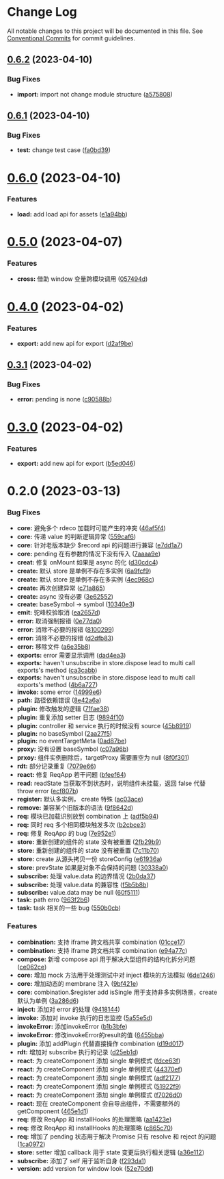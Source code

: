 # Change Log

All notable changes to this project will be documented in this file.
See [Conventional Commits](https://conventionalcommits.org) for commit guidelines.

## [0.6.2](https://github.com/wpm-js/wpmjs-core/compare/@wpm-js/core@0.6.1...@wpm-js/core@0.6.2) (2023-04-10)


### Bug Fixes

* **import:** import not change module structure ([a575808](https://github.com/wpm-js/wpmjs-core/commit/a575808c2a903b767c40a3f1ba588ab8602a0076))





## [0.6.1](https://github.com/wpm-js/wpmjs-core/compare/@wpm-js/core@0.6.0...@wpm-js/core@0.6.1) (2023-04-10)


### Bug Fixes

* **test:** change test case ([fa0bd39](https://github.com/wpm-js/wpmjs-core/commit/fa0bd39bd9def2b1904d506fb26cf12dfbedc479))





# [0.6.0](https://github.com/wpm-js/wpmjs-core/compare/@wpm-js/core@0.5.0...@wpm-js/core@0.6.0) (2023-04-10)


### Features

* **load:** add load api for assets ([e1a94bb](https://github.com/wpm-js/wpmjs-core/commit/e1a94bb78689a01d65ee664838db5e02ef8384dc))





# [0.5.0](https://github.com/wpm-js/wpmjs-core/compare/@wpm-js/core@0.4.0...@wpm-js/core@0.5.0) (2023-04-07)


### Features

* **cross:** 借助 window 变量跨模块调用 ([057494d](https://github.com/wpm-js/wpmjs-core/commit/057494d1a4d3a250a9262423494025e3acb79191))





# [0.4.0](https://github.com/wpm-js/wpmjs-core/compare/@wpm-js/core@0.3.1...@wpm-js/core@0.4.0) (2023-04-02)


### Features

* **export:** add new api for export ([d2af9be](https://github.com/wpm-js/wpmjs-core/commit/d2af9be02d617781bec5e237e180a08b85d25d4d))





## [0.3.1](https://github.com/wpm-js/wpmjs-core/compare/@wpm-js/core@0.3.0...@wpm-js/core@0.3.1) (2023-04-02)


### Bug Fixes

* **error:** pending is none ([c90588b](https://github.com/wpm-js/wpmjs-core/commit/c90588ba9599cec51c4370bce5485d622a4abffc))





# [0.3.0](https://github.com/wpm-js/wpmjs-core/compare/@wpm-js/core@0.2.0...@wpm-js/core@0.3.0) (2023-04-02)


### Features

* **export:** add new api for export ([b5ed046](https://github.com/wpm-js/wpmjs-core/commit/b5ed0467fbeddb962badabb317f997356b09313f))





# 0.2.0 (2023-03-13)


### Bug Fixes

* **core:** 避免多个 rdeco 加载时可能产生的冲突 ([46af5f4](https://github.com/wpm-js/wpmjs-core/commit/46af5f474c04133c357aa331a412b03a07493d7d))
* **core:** 传递 value 的判断逻辑异常 ([559caf6](https://github.com/wpm-js/wpmjs-core/commit/559caf689c893e1fa4e26ef32bd5262c67701721))
* **core:** 针对老版本缺少 $record api 的问题进行兼容 ([e7dd1a7](https://github.com/wpm-js/wpmjs-core/commit/e7dd1a773f9a7ff33be8f918de4f2a12c5d24868))
* **core:** pending 在有参数的情况下没有传入 ([7aaaa9e](https://github.com/wpm-js/wpmjs-core/commit/7aaaa9ed7317264b48705a850f5e3c9c242ea674))
* **creat:** 修复 onMount 如果是 async 的化 ([d30cdc4](https://github.com/wpm-js/wpmjs-core/commit/d30cdc4f3a9caee31ee14780c6dccd4dfdd13b46))
* **create:** 默认 store 是单例不存在多实例 ([6a9fcf9](https://github.com/wpm-js/wpmjs-core/commit/6a9fcf9067d84e41c758649224afb150700e3e5f))
* **create:** 默认 store 是单例不存在多实例 ([4ec968c](https://github.com/wpm-js/wpmjs-core/commit/4ec968ce6fad08f4a3336af895b57308b6a6703a))
* **create:** 再次创建异常 ([c71a865](https://github.com/wpm-js/wpmjs-core/commit/c71a8657b94400e3966745004eaec512dd1ca274))
* **create:** async 没有必要 ([3e62552](https://github.com/wpm-js/wpmjs-core/commit/3e62552023b464208bb77c3071bdced3a0030329))
* **create:** baseSymbol → symbol ([10340e3](https://github.com/wpm-js/wpmjs-core/commit/10340e37e572aadcf96b69f7ed6b05221b335f94))
* **emit:** 驼峰校验取消 ([ea2657d](https://github.com/wpm-js/wpmjs-core/commit/ea2657d041c808cd5ce052c62f6106ef4b02a4a1))
* **error:** 取消强制报错 ([0e77da0](https://github.com/wpm-js/wpmjs-core/commit/0e77da093bc886ec3baae8527379e97d7402d066))
* **error:** 消除不必要的报错 ([8100299](https://github.com/wpm-js/wpmjs-core/commit/8100299aff93d87ab285f70bea78bb208913c828))
* **error:** 消除不必要的报错 ([d2dfb83](https://github.com/wpm-js/wpmjs-core/commit/d2dfb83c1c136c1593d512d32080f5e32dde3f2e))
* **error:** 移除文件 ([a6e35b8](https://github.com/wpm-js/wpmjs-core/commit/a6e35b879fe7c7cb3b3ddb082289657f7418422f))
* **exports:** error 需要显示调用 ([dad4ea3](https://github.com/wpm-js/wpmjs-core/commit/dad4ea353cb2922e0b35970440ff6df1d59784ec))
* **exports:** haven't unsubscribe in store.dispose lead to multi call exports's method ([ca3cabb](https://github.com/wpm-js/wpmjs-core/commit/ca3cabb104e560a52e27b7f89d3361cbd3fbc2b7))
* **exports:** haven't unsubscribe in store.dispose lead to multi call exports's method ([4b6a727](https://github.com/wpm-js/wpmjs-core/commit/4b6a72738e069f8221803a0294c960439b5fd127))
* **invoke:** some error ([14999e6](https://github.com/wpm-js/wpmjs-core/commit/14999e62e7b8c95817ebee337fe5de2d06c2fde3))
* **path:** 路径依赖错误 ([8e42a6a](https://github.com/wpm-js/wpmjs-core/commit/8e42a6ab5920993fd826d09e9a1ae39dd1a9687a))
* **plugin:** 修改触发的逻辑 ([71fae38](https://github.com/wpm-js/wpmjs-core/commit/71fae3854ec74ad439fa83cb455d44738a7515e5))
* **plugin:** 重复添加 setter 日志 ([9894f10](https://github.com/wpm-js/wpmjs-core/commit/9894f10e4be6c8c8e484f716b4fd5276ceeae2c7))
* **plugin:** controller  和 service 执行的时候没有 source ([45b8919](https://github.com/wpm-js/wpmjs-core/commit/45b8919eb5132f3ae149d98e06a7dfa56b133feb))
* **plugin:** no baseSymbol ([2aa27f5](https://github.com/wpm-js/wpmjs-core/commit/2aa27f547265f15bc27ec41680f076922b4fb056))
* **plugin:** no eventTargetMeta ([0ad87be](https://github.com/wpm-js/wpmjs-core/commit/0ad87bed25ef2881b7672485c3efbb2635fbdb50))
* **proxy:** 没有设置 baseSymbol ([c07a96b](https://github.com/wpm-js/wpmjs-core/commit/c07a96bfd5c99bd9fde7cbd65fb0cbb77b17ad46))
* **prxoy:** 组件实例删除后，targetProxy 需要置空为 null ([8f0f301](https://github.com/wpm-js/wpmjs-core/commit/8f0f301e6bd8a4ee79061308d441a4ff848f86e9))
* **rdt:** 部分记录重复 ([7079e66](https://github.com/wpm-js/wpmjs-core/commit/7079e663f053652ad6234768bbec75144475feac))
* **react:** 修复 ReqApp 若干问题 ([bfeef64](https://github.com/wpm-js/wpmjs-core/commit/bfeef64ec964e14a510c10eec18b7f67052af94c))
* **read:** readState 当获取不到状态时，说明组件未挂载，返回 false 代替 throw error ([ecf807b](https://github.com/wpm-js/wpmjs-core/commit/ecf807b3fba09c5e373d48b594fec020724db336))
* **register:** 默认多实例， create 特殊 ([ac03ace](https://github.com/wpm-js/wpmjs-core/commit/ac03ace72dad642023c4abc6bd612dffa3995de3))
* **remove:** 兼容某个旧版本的语法 ([9f8642d](https://github.com/wpm-js/wpmjs-core/commit/9f8642d0322546c1d03758e8cc346149133d777b))
* **req:** 模块已加载识别放到 combination 上 ([adf5b94](https://github.com/wpm-js/wpmjs-core/commit/adf5b94ddc1c21ab15398e24ef829fd568406d98))
* **req:** 同时 req 多个相同模块触发多次 ([b2cbce3](https://github.com/wpm-js/wpmjs-core/commit/b2cbce396a4c95ba050ce445521bd62db1b4978e))
* **req:** 修复 ReqApp 的 bug ([7e952e1](https://github.com/wpm-js/wpmjs-core/commit/7e952e1482e08999eac46eb2a9a8a8d3a8246c9a))
* **store:** 重新创建的组件的 state 没有被重置 ([2fb29b9](https://github.com/wpm-js/wpmjs-core/commit/2fb29b9cb0f83332c6627b35024ddab9186d7801))
* **store:** 重新创建的组件的 state 没有被重置 ([7c11b70](https://github.com/wpm-js/wpmjs-core/commit/7c11b701c2bfd41dc57d05e8b559e07be2e01908))
* **store:** create 从源头拷贝一份 storeConfig ([e61936a](https://github.com/wpm-js/wpmjs-core/commit/e61936a140b8c254b26f3ba78a406012c0e8d3a1))
* **store:** prevState 如果是对象不会保持的问题 ([30338a0](https://github.com/wpm-js/wpmjs-core/commit/30338a094c5ece0a76742407ee88c0a9f4ad1d02))
* **subscribe:** 处理 value.data 的边界情况 ([2b0da37](https://github.com/wpm-js/wpmjs-core/commit/2b0da37a0d0ed21246adcf6848fb361b6f3eb630))
* **subscribe:** 处理 value.data 的兼容性 ([f5b5b8b](https://github.com/wpm-js/wpmjs-core/commit/f5b5b8bdc6d13312b71c19fea65d94544dc0da57))
* **subscribe:** value.data may be null ([60f5111](https://github.com/wpm-js/wpmjs-core/commit/60f5111df86d212e10e0a1dde2b461463bc0262b))
* **task:** path erro ([963f2b6](https://github.com/wpm-js/wpmjs-core/commit/963f2b6e2c8f944ed9e6abc76d222663fc62afec))
* **task:** task 相关的一些 bug ([550b0cb](https://github.com/wpm-js/wpmjs-core/commit/550b0cbf0ac02f91d51aca0b28cbff986f045117))


### Features

* **combination:** 支持 iframe 跨文档共享 combination ([01cce17](https://github.com/wpm-js/wpmjs-core/commit/01cce17023e01b31a6ed8085ffabf74875997fcc))
* **combination:** 支持 iframe 跨文档共享 combination ([e94a77c](https://github.com/wpm-js/wpmjs-core/commit/e94a77c99298c28aa302e212bddc38d8e02ae8ba))
* **compose:** 新增 compose api 用于解决大型组件的结构化拆分问题 ([ce062ce](https://github.com/wpm-js/wpmjs-core/commit/ce062cee636cb3dd62f1322add7c58942715fedb))
* **core:** 增加 mock 方法用于处理测试中对 inject 模块的方法模拟 ([6de1246](https://github.com/wpm-js/wpmjs-core/commit/6de1246c57ef06939738fa70f96a92334adad8fc))
* **core:** 增加动态的 membrane 注入 ([9bf421e](https://github.com/wpm-js/wpmjs-core/commit/9bf421ee936a4c3296366bf0089a3b43422156ac))
* **core:** combination.$register add isSingle 用于支持非多实例场景，create 默认为单例 ([3a286d6](https://github.com/wpm-js/wpmjs-core/commit/3a286d690e8144017c9bd6865f0689a42b6a4ffd))
* **inject:** 添加对 error 的处理 ([9418144](https://github.com/wpm-js/wpmjs-core/commit/94181444bdf1159e77aadff3ca2f909ab1179d2b))
* **invoke:**  添加对 invoke 执行的日志监控 ([5a55e5d](https://github.com/wpm-js/wpmjs-core/commit/5a55e5defc396b44d642fcc5a1c9c38ccca52806))
* **invokeError:** 添加invokeError ([b1b3bfe](https://github.com/wpm-js/wpmjs-core/commit/b1b3bfef000dbb7ad499c7eb414040d0ba12c1c9))
* **invokeError:** 修改invokeError的result的值 ([6455bba](https://github.com/wpm-js/wpmjs-core/commit/6455bbab87d121c7f6a108a9e15048d5f25f2b45))
* **plugin:** 添加 addPlugin 代替直接操作 combination ([d19d017](https://github.com/wpm-js/wpmjs-core/commit/d19d01742c18bf280b3b5137ff09b8ec74009bc6))
* **rdt:** 增加对 subscribe 执行的记录 ([d25eb1d](https://github.com/wpm-js/wpmjs-core/commit/d25eb1d10efdd3439de018f83f2606c0a1b97d1a))
* **react:** 为 createComponent 添加 single 单例模式 ([fdce63f](https://github.com/wpm-js/wpmjs-core/commit/fdce63f1b36f4b719ed952b62ec32b0b3d84ca68))
* **react:** 为 createComponent 添加 single 单例模式 ([44370ef](https://github.com/wpm-js/wpmjs-core/commit/44370ef3b5288d5586b55c8b9c11fdc32bd05be3))
* **react:** 为 createComponent 添加 single 单例模式 ([adf2177](https://github.com/wpm-js/wpmjs-core/commit/adf2177bf7998e8c871c0434a904ece122feff72))
* **react:** 为 createComponent 添加 single 单例模式 ([51922f9](https://github.com/wpm-js/wpmjs-core/commit/51922f9c161a3e10809b3969c3f42472546aaed0))
* **react:** 为 createComponent 添加 single 单例模式 ([f7026d0](https://github.com/wpm-js/wpmjs-core/commit/f7026d032f51af0d503f9b0c525d165379adff0a))
* **react:** 现在 createComponent 会自导出组件，不需要额外的 getComponent ([465e1d1](https://github.com/wpm-js/wpmjs-core/commit/465e1d171aa877ac0c0938d652e23a65c3db4917))
* **req:** 修改 ReqApp 和 installHooks 的处理策略 ([aa1423e](https://github.com/wpm-js/wpmjs-core/commit/aa1423eabcc979214b64225de41849459d8418ff))
* **req:** 修改 ReqApp 和 installHooks 的处理策略 ([c865c70](https://github.com/wpm-js/wpmjs-core/commit/c865c705eda34748fa170b9965632214823598aa))
* **req:** 增加了 pending 状态用于解决 Promise 只有 resolve 和 reject 的问题 ([1ca0972](https://github.com/wpm-js/wpmjs-core/commit/1ca09720a8c0df9c7615fcfd12b8ee19cf00f344))
* **store:** setter 增加 callback 用于 state 变更后执行相关逻辑 ([a36e112](https://github.com/wpm-js/wpmjs-core/commit/a36e112a956d98521b10154674184cb6c98dd729))
* **subscribe:**  添加了 self 用于监听自身 ([f293da1](https://github.com/wpm-js/wpmjs-core/commit/f293da1012ab4824d9ab400b768bcff461253c81))
* **version:** add version for window look ([52e70dd](https://github.com/wpm-js/wpmjs-core/commit/52e70dd024e9c1dea3c0ba7e30944ee98b55e814))
